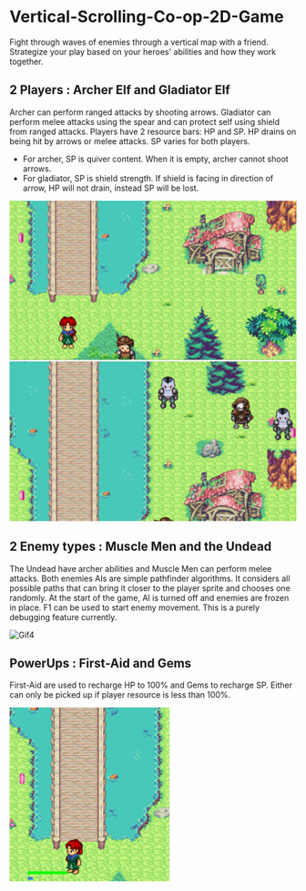 # Vertical-Scrolling-Co-op-2D-Game
Fight through waves of enemies through a vertical map with a friend. Strategize your play based on your heroes' abilities and how they work together.

## 2 Players : Archer Elf and Gladiator Elf
Archer can perform ranged attacks by shooting arrows. Gladiator can perform melee attacks using the spear and can protect self using shield from ranged attacks. 
Players have 2 resource bars: HP and SP. HP drains on being hit by arrows or melee attacks. SP varies for both players. 
* For archer, SP is quiver content. When it is empty, archer cannot shoot arrows. 
* For gladiator, SP is shield strength. If shield is facing in direction of arrow, HP will not drain, instead SP will be lost.</br>

![Gif1](https://github.com/bhavanibhamidipaty/Vertical-Scrolling-Co-op-2D-Game/blob/master/Proj1.gif)
![Gif2](https://github.com/bhavanibhamidipaty/Vertical-Scrolling-Co-op-2D-Game/blob/master/Proj2.gif)

## 2 Enemy types : Muscle Men and the Undead
The Undead have archer abilities and Muscle Men can perform melee attacks. Both enemies AIs are simple pathfinder algorithms. It considers all possible paths that can bring it closer to the player sprite and chooses one randomly. At the start of the game, AI is turned off and enemies are frozen in place. F1 can be used to start enemy movement. This is a purely debugging feature currently.</br>

![Gif4](https://github.com/bhavanibhamidipaty/Vertical-Scrolling-Co-op-2D-Game/blob/master/Proj4.gif)

## PowerUps : First-Aid and Gems
First-Aid are used to recharge HP to 100% and Gems to recharge SP. Either can only be picked up if player resource is less than 100%.</br>

![Gif3](https://github.com/bhavanibhamidipaty/Vertical-Scrolling-Co-op-2D-Game/blob/master/Proj3.gif)
